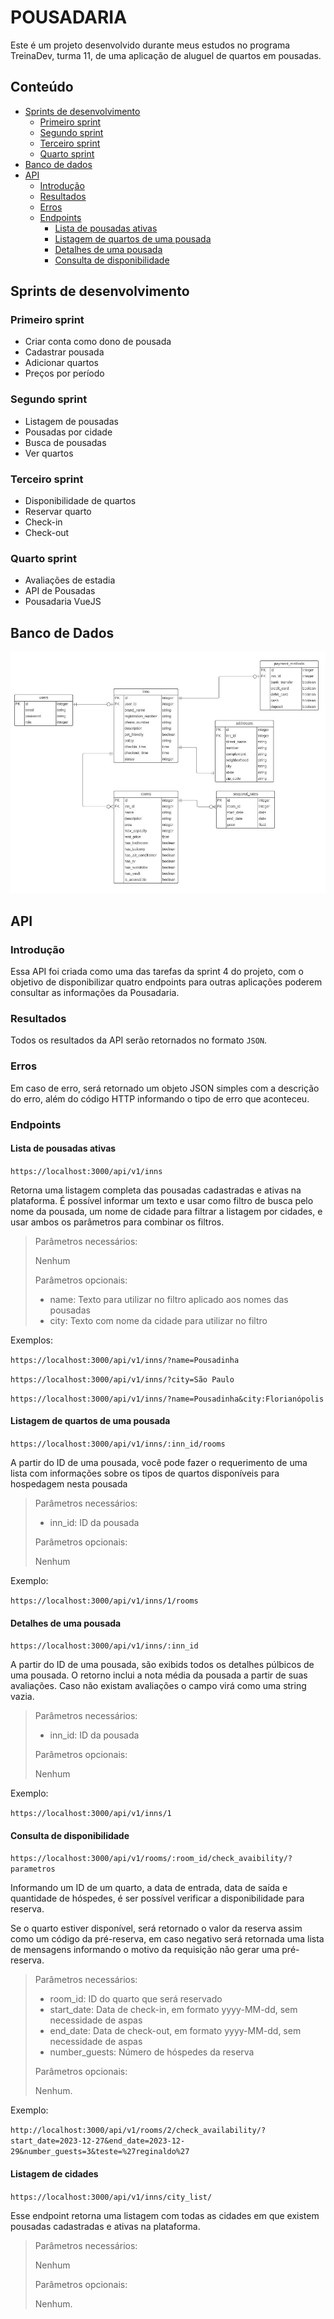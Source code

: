 # POUSADARIA

Este é um projeto desenvolvido durante meus estudos no programa TreinaDev, turma 11, de uma aplicação de aluguel de quartos em pousadas.

## Conteúdo
* [Sprints de desenvolvimento](https://github.com/eliseuramos93/pousadaria-app#sprints-de-desenvolvimento)
  * [Primeiro sprint](https://github.com/eliseuramos93/pousadaria-app#primeiro-sprint)
  * [Segundo sprint](https://github.com/eliseuramos93/pousadaria-app#segundo-sprint)
  * [Terceiro sprint](https://github.com/eliseuramos93/pousadaria-app#terceiro-sprint)
  * [Quarto sprint](https://github.com/eliseuramos93/pousadaria-app#quarto-sprint)
* [Banco de dados](https://github.com/eliseuramos93/pousadaria-app#banco-de-dados)
* [API](https://github.com/eliseuramos93/pousadaria-app#api)
  * [Introdução](https://github.com/eliseuramos93/pousadaria-app#introdução)
  * [Resultados](https://github.com/eliseuramos93/pousadaria-app#resultados)
  * [Erros](https://github.com/eliseuramos93/pousadaria-app#erros)
  * [Endpoints](https://github.com/eliseuramos93/pousadaria-app#endpoints)
    * [Lista de pousadas ativas](https://github.com/eliseuramos93/pousadaria-app#lista-de-pousadas-ativas)
    * [Listagem de quartos de uma pousada](https://github.com/eliseuramos93/pousadaria-app#listagem-de-quartos-de-uma-pousada)
    * [Detalhes de uma pousada](https://github.com/eliseuramos93/pousadaria-app#detalhes-de-uma-pousada)
    * [Consulta de disponibilidade](https://github.com/eliseuramos93/pousadaria-app#consulta-de-disponibilidade)

## Sprints de desenvolvimento
### Primeiro sprint
* Criar conta como dono de pousada
* Cadastrar pousada
* Adicionar quartos
* Preços por período
### Segundo sprint
* Listagem de pousadas
* Pousadas por cidade
* Busca de pousadas
* Ver quartos
### Terceiro sprint
* Disponibilidade de quartos
* Reservar quarto
* Check-in
* Check-out
### Quarto sprint
* Avaliações de estadia
* API de Pousadas
* Pousadaria VueJS

## Banco de Dados

![Imagem com o desenho da estrutura de banco de dados](app/assets/images/database_v1.jpg)

## API

### Introdução

Essa API foi criada como uma das tarefas da sprint 4 do projeto, com o objetivo de disponibilizar quatro endpoints para outras aplicações poderem consultar as informações da Pousadaria.

### Resultados

Todos os resultados da API serão retornados no formato `JSON`. 

### Erros

Em caso de erro, será retornado um objeto JSON simples com a descrição do erro, além do código HTTP informando o tipo de erro que aconteceu.

### Endpoints

#### Lista de pousadas ativas

`https://localhost:3000/api/v1/inns`

Retorna uma listagem completa das pousadas cadastradas e ativas na plataforma. É possível informar um texto e usar como filtro de busca pelo nome da pousada, um nome de cidade para filtrar a listagem por cidades, e usar ambos os parâmetros para combinar os filtros. 

> Parâmetros necessários:
>
> Nenhum
>
> Parâmetros opcionais:
> 
> * name: Texto para utilizar no filtro aplicado aos nomes das pousadas
> * city: Texto com nome da cidade para utilizar no filtro 

Exemplos: 

`https://localhost:3000/api/v1/inns/?name=Pousadinha`

`https://localhost:3000/api/v1/inns/?city=São Paulo`

`https://localhost:3000/api/v1/inns/?name=Pousadinha&city:Florianópolis`

#### Listagem de quartos de uma pousada

`https://localhost:3000/api/v1/inns/:inn_id/rooms`

A partir do ID de uma pousada, você pode fazer o requerimento de uma lista com informações sobre os tipos de quartos disponíveis para hospedagem nesta pousada

> Parâmetros necessários:
>
> * inn_id: ID da pousada
>
> Parâmetros opcionais:
> 
> Nenhum

Exemplo:

`https://localhost:3000/api/v1/inns/1/rooms`

#### Detalhes de uma pousada

`https://localhost:3000/api/v1/inns/:inn_id`

A partir do ID de uma pousada, são exibids todos os detalhes púlbicos de uma pousada. O retorno inclui a nota média da pousada a partir de suas avaliações. Caso não existam avaliações o campo virá como uma string vazia.

> Parâmetros necessários:
>
> * inn_id: ID da pousada
>
> Parâmetros opcionais:
> 
> Nenhum

Exemplo:

`https://localhost:3000/api/v1/inns/1`

#### Consulta de disponibilidade

`https://localhost:3000/api/v1/rooms/:room_id/check_avaibility/?parametros`

Informando um ID de um quarto, a data de entrada, data de saída e quantidade de hóspedes, é ser possível verificar a disponibilidade para reserva. 

Se o quarto estiver disponível, será retornado o valor da reserva assim como um código da pré-reserva, em caso negativo será retornada uma lista de mensagens informando o motivo da requisição não gerar uma pré-reserva.

> Parâmetros necessários:
> 
> * room_id: ID do quarto que será reservado
> * start_date: Data de check-in, em formato yyyy-MM-dd, sem necessidade  de aspas
> * end_date: Data de check-out, em formato yyyy-MM-dd, sem necessidade de aspas
> * number_guests: Número de hóspedes da reserva
>
> Parâmetros opcionais:
>
> Nenhum.

Exemplo:

`http://localhost:3000/api/v1/rooms/2/check_availability/?start_date=2023-12-27&end_date=2023-12-29&number_guests=3&teste=%27reginaldo%27`

#### Listagem de cidades

`https://localhost:3000/api/v1/inns/city_list/`

Esse endpoint retorna uma listagem com todas as cidades em que existem pousadas cadastradas e ativas na plataforma.

> Parâmetros necessários:
> 
> Nenhum
>
> Parâmetros opcionais:
>
> Nenhum.
